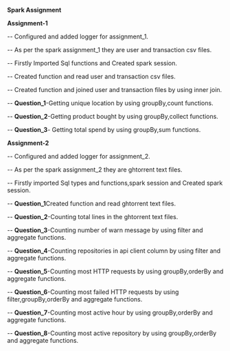 **Spark Assignment**

**Assignment-1**

-- Configured and added logger for assignment_1.

-- As per the spark assignment_1 they are user and transaction csv files.

-- Firstly Imported Sql functions and Created spark session.

-- Created function and read user and transaction csv files.

-- Created function and joined user and transaction files by using inner join.

-- **Question_1**-Getting unique location  by using groupBy,count functions.

-- **Question_2**-Getting product bought by using  groupBy,collect functions.

-- **Question_3**- Getting total spend by using groupBy,sum functions.

**Assignment-2**

-- Configured and added logger for assignment_2.

-- As per the spark assignment_2 they are ghtorrent text files.

-- Firstly imported Sql types and functions,spark session and Created spark session.

-- **Question_1**Created function and read ghtorrent text files.

-- **Question_2**-Counting total lines in the ghtorrent text files.

-- **Question_3**-Counting number of warn message by using filter and aggregate functions.

-- **Question_4**-Counting repositories in api client column by using filter and aggregate functions.

-- **Question_5**-Counting most HTTP requests by using groupBy,orderBy and aggregate functions.

-- **Question_6**-Counting most failed HTTP requests by using filter,groupBy,orderBy and aggregate functions.

-- **Question_7**-Counting most active hour by using groupBy,orderBy and aggregate functions.

-- **Question_8**-Counting most active repository by using groupBy,orderBy and aggregate functions.
